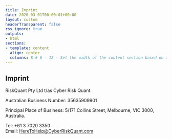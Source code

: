 ```yaml
---
title: Imprint 
date: 2020-03-01T00:00:01+00:00 
layout: custom
headerTransparent: false
rss_ignore: true
outputs:
- html
sections:
- template: content
  align: center
  columns: 8 # 6 - 12 - Set the width of the content section based on a 12 column grid
---
```

## Imprint

RiskQuant Pty Ltd t/as Cyber Risk Quant.

Australian Business Number: 35635909901

Principal Place of Business: 5/171 Collins Street, Melbourne, VIC 3000, Australia.

Tel: +61 3 7020 3350   
Email: HereToHelp@CyberRiskQuant.com
